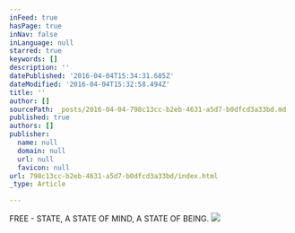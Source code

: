 ```yaml
---
inFeed: true
hasPage: true
inNav: false
inLanguage: null
starred: true
keywords: []
description: ''
datePublished: '2016-04-04T15:34:31.685Z'
dateModified: '2016-04-04T15:32:58.494Z'
title: ''
author: []
sourcePath: _posts/2016-04-04-798c13cc-b2eb-4631-a5d7-b0dfcd3a33bd.md
published: true
authors: []
publisher:
  name: null
  domain: null
  url: null
  favicon: null
url: 798c13cc-b2eb-4631-a5d7-b0dfcd3a33bd/index.html
_type: Article

---
```

FREE - STATE, A STATE OF MIND, A STATE OF BEING.
![](https://the-grid-user-content.s3-us-west-2.amazonaws.com/1532a48e-9410-48ae-a19c-1ddbce99ed9c.jpg)